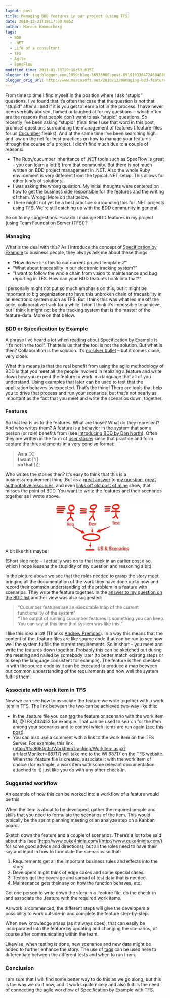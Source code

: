 ```yaml
---
layout: post
title: Managing BDD features in our project (using TFS)
date: 2010-12-21T19:17:00.005Z
author: Marcus Hammarberg
tags:
  - BDD
  - .NET
  - Life of a consultant
  - TFS
  - Agile
  - SpecFlow
modified_time: 2011-01-13T20:18:53.615Z
blogger_id: tag:blogger.com,1999:blog-36533086.post-6919193304724604886
blogger_orig_url: http://www.marcusoft.net/2010/12/managing-bdd-features-in-your-project.html
---
```


From time to time I find myself in the position where I ask “stupid” questions. I’ve found that it’s often the case that the question is not that “stupid” after all and if it is you get to learn a lot in the process. I have never been verbally abused, flamed or laughed at for my questions – which often are the reasons that people don’t want to ask “stupid” questions. So recently I’ve been asking “stupid” (final time I use that word in this post, promise) questions surrounding the management of features (.feature-files for us [Cucumber](https://github.com/aslakhellesoy/cucumber/wiki/) freaks). And at the same time I've been searching high and low on the net for best practices on how to manage your features through the course of a project. I didn't find much due to a couple of reasons:

- The Ruby/cucumber inheritance of .NET tools such as SpecFlow is great - you can learn a lot(!!) from that community. But there is not much written on BDD project management in .NET. Also the whole Ruby environment is very different from the typical .NET setup. This allows for other kinds of solutions.
- I was asking the wrong question. My initial thoughts were centered on how to get the business side responsible for the features and the writing of them. Wrong! More on that below.
- There might not yet be a best practice surrounding this for .NET projects using TFS. We're still catching up with the BDD community in general.

So on to my suggestions. How do I manage BDD features in my project (using Team Foundation Server (TFS))?

### Managing

What is the deal with this? As I introduce the concept of [Specification by Example](http://specificationbyexample.com/) to business people, they always ask me about these things:

- “How do we link this to our current project templates?”
- “What about traceability in our electronic tracking system?”
- “I want to follow the whole chain from vision to maintenance and bug reporting in TFS. How can your BDD features hook into that?”

I personally might not put so much emphasis on this, but it might be important to big organizations to have this unbroken chain of traceability in an electronic system such as TFS. But I think this was what led me off the agile, collaborative track for a while. I don’t think it’s impossible to achieve, but I think it might not be the tracking system that is the master of the feature-data. More on that below.

### [BDD](http://en.wikipedia.org/wiki/Behavior_Driven_Development) or Specification by Example

A phrase I’ve heard a lot when reading about Specification by Example is “It’s not in the tool”. That tells us that the tool is not the solution. But what is then? Collaboration is the solution. It’s [no silver bullet](http://en.wikipedia.org/wiki/No_Silver_Bullet) – but it comes close, very close.

What this means is that the real benefit from using the agile methodology of BDD is that you meet all the people involved in realizing a feature and write down how you expect the feature to work in a language that all of you understand. Using examples that later can be used to test that the application behaves as expected. That’s the thing! There are tools that help you to drive that process and run your scenarios, but that’s not nearly as important as the fact that you meet and write the scenarios down, together.

### Features

So that leads us to the features. What are those? What do they represent? And who writes them? A feature is a behavior in the system that some person (or role) benefits from (see [Introducing BDD by Dan North](http://blog.dannorth.net/introducing-bdd/)). Often they are written in the form of [user stories](http://en.wikipedia.org/wiki/User_story) since that practice and form capture the three elements in a very concise format:

> **As a** \[X\]  
> **I want** \[Y\]  
> **so that** \[Z\]

Who writes the stories then? It’s easy to think that this is a business/requirement thing. But as a [great answer](http://groups.google.com/group/behaviordrivendevelopment/msg/e8b983ae5b433b99) to [my question](http://groups.google.com/group/behaviordrivendevelopment/browse_thread/thread/c75ec1255a34a5a6/e8b983ae5b433b99?#e8b983ae5b433b99?), [great authoritative resources](http://cuke4ninja.com/sec_collaborative_feature_files.html), and even [links off old post of mine](http://blog.jonasbandi.net/2010/05/bdd-antipattern-business-readable-but.html) show, that misses the point of BDD. You want to write the features and their scenarios together as I wrote above.

A bit like this maybe:
![specws.jpg](/img/specws.jpg)

(Short side note – I actually was on to that track in an [earlier post](http://www.marcusoft.net/2010/08/story-on.html) also, which I hope lessens the stupidity of my question and reasoning a bit).

In the picture above we see that the roles needed to grasp the story meet, bringing all the documentation of the work they have done up to now and record their common understanding of the problem in a feature with scenarios. They write the feature together. In the [answer to my question on the BDD list](http://groups.google.com/group/behaviordrivendevelopment/msg/e8b983ae5b433b99) another view was also suggested:

> “Cucumber features are an executable map of the current functionality of the system”  
> “The output of running cucumber features is something you can keep. You can say at this time that system was like this.”

I like this idea a lot! (Thanks [Andrew Premdas](http://blog.andrew.premdas.org/)). In a way this means that the content of the .feature files are like source code that can be run to see how well the system fulfills the current requirements. So in short – you meet and write the features down together. Probably this can be sketched out during the meeting and nailed by somebody later (to better match existing steps or to keep the language consistent for example). The feature is then checked in with the source code as it can be executed to produce a map between our common understanding of the requirements and how well the system fulfills them.

### Associate with work item in TFS

Now we can see how to associate the feature we write together with a work item in TFS. The link between the two can be achieved two-way like this:

- In the .feature file you can [tag](http://www.marcusoft.net/2010/12/using-tags-in-specflow-features.html) the feature or scenario with the work item ID, @TFS_432453 for example. That can be used to search for the item among your scenarios and to control which items are run again ([see this post](http://www.marcusoft.net/2010/12/using-tags-in-specflow-features.html)).
- You can also use a comment with a link to the work item on the TFS Server. For example, this link ([http://tfs:8080/tfs/WorkItemTracking/Workitem.aspx?artifactMoniker=68717](http://tfs:8080/tfs/WorkItemTracking/Workitem.aspx?artifactMoniker=68717)) will take me to the WI 68717 on the TFS website. When the .feature file is created, associate it with the work item of choice (for example, a work item with some relevant documentation attached to it) just like you do with any other check-in.

### Suggested workflow

An example of how this can be worked into a workflow of a feature would be this:

When the item is about to be developed, gather the required people and skills that you need to formulate the scenarios of the item. This would typically be the sprint planning meeting or an analyze step on a Kanban board.

Sketch down the feature and a couple of scenarios. There’s a lot to be said about this (see [http://www.cuke4ninja.com/](http://www.cuke4ninja.com/) for some good advice and directions), but all the roles need to have their say and input in how to formulate the scenarios so that:

1. Requirements get all the important business rules and effects into the story.
2. Developers might think of edge cases and some special cases.
3. Testers get the coverage and spread of test data that is needed.
4. Maintenance gets their say on how the function behaves, etc.

Get one person to write down the story in a .feature file, do the check-in and associate the .feature with the required work items.

As work is commenced, the different steps will give the developers a possibility to work outside-in and complete the feature step-by-step.

When new knowledge arises (as it always does), that can easily be incorporated into the feature by updating and changing the scenarios, of course after communicating within the team.

Likewise, when testing is done, new scenarios and new data might be added to further enhance the story. The use of [tags](http://www.marcusoft.net/2010/12/using-tags-in-specflow-features.html) can be used here to differentiate between the different tests and when to run them.

### Conclusion

I am sure that I will find some better way to do this as we go along, but this is the way we do it now, and it works quite nicely and also fulfills the need of connecting the agile workflow of Specification by Example with TFS.
